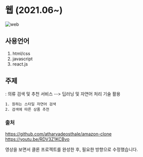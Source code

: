 # 웹 (2021.06~)

![web](https://user-images.githubusercontent.com/57785252/125338565-5458d800-e38b-11eb-9c25-25e28182fb25.JPG)



## 사용언어
1. html/css
2. javascript
3. react.js



## 주제
 : 의류 검색 및 추천 서비스 --> 딥러닝 및 자연어 처리 기술 활용
   
    1. 원하는 스타일 자연어 검색
    2. 검색에 따른 상품 추천




### 출처

https://github.com/atharvadeosthale/amazon-clone
https://youtu.be/RDV3Z1KCBvo

영상을 보면서 클론 프로젝트를 완성한 후, 필요한 방향으로 수정했습니다. 
